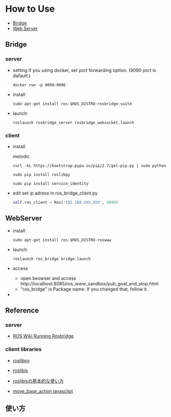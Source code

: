 # How to Use

- [Bridge](#Bridge)
- [Web Server](#WebServer)

## Bridge

### server
- setting
  if you using docker, set port forwarding option.
  (9090 port is dafault.)
  ```
  docker run -p 9090:9090
  ```

- install

  ```
  sudo apt-get install ros-$ROS_DISTRO-rosbridge-suite
  ```

- launch 

  ```
  roslaunch rosbridge_server rosbridge_websocket.launch
  ```

### client
- install

  melodic
  ```
  curl -kL https://bootstrap.pypa.io/pip/2.7/get-pip.py | sudo python
  ```
  ```
  sudo pip install roslibpy
  ```

  ```
  sudo pip install service_identity
  ```

- edit 
  set ip adress in ros_bridge_client.py
  ```python 
  self.ros_client = Ros('192.168.XXX.XXX', 9090)
  ```



## WebServer

- install
  ```
  sudo apt-get install ros-$ROS_DISTRO-roswww
  ```
- launch
  ```
  roslaunch ros_bridge bridge.launch
  ```
- access 
  - open beowser and access http://localhost:8085/ros_www_sandbox/pub_goal_and_stop.html
  - "ros_bridge" is Package name. If you changed that, follow it.



- 

## Reference
### server
- [ROS Wiki Running Rosbridge](http://wiki.ros.org/rosbridge_suite/Tutorials/RunningRosbridge)


### client libraries
- [roslibpy](https://roslibpy.readthedocs.io/en/latest/examples.html)

- [roslibjs](http://wiki.ros.org/roslibjs)
- [roslibjsの基本的な使い方](https://qiita.com/daigakupotato/items/bb44c070d4304caa4bf1)
- [move_base_action javasclipt](https://github.com/wennycooper/roslibjs_example/blob/master/move_base_send_goal0.html)

## 使い方
